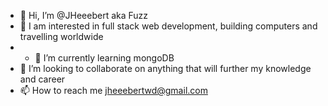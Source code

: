 - 👋 Hi, I’m @JHeeebert aka Fuzz
- 👀 I am interested in full stack web development, building computers and travelling worldwide
- - 🌱 I’m currently learning mongoDB
- 💞️ I’m looking to collaborate on anything that will further my knowledge and career
- 📫 How to reach me jheeebertwd@gmail.com

<!---
JHeeebert/JHeeebert is a ✨ special ✨ repository because its `README.md` (this file) appears on your GitHub profile.
You can click the Preview link to take a look at your changes.
--->
